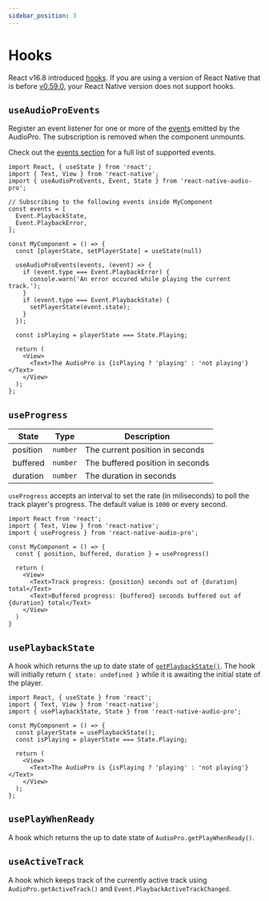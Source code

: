 ```yaml
---
sidebar_position: 3
---
```


# Hooks

React v16.8 introduced [hooks](https://reactjs.org/docs/hooks-intro.html). If you are using a version of React Native that is before [v0.59.0](https://reactnative.dev/blog/2019/03/12/releasing-react-native-059), your React Native version does not support hooks.

## `useAudioProEvents`

Register an event listener for one or more of the [events](./events.md) emitted by the AudioPro. The subscription is removed when the component unmounts.

Check out the [events section](./events.md) for a full list of supported events.

```tsx
import React, { useState } from 'react';
import { Text, View } from 'react-native';
import { useAudioProEvents, Event, State } from 'react-native-audio-pro';

// Subscribing to the following events inside MyComponent
const events = [
  Event.PlaybackState,
  Event.PlaybackError,
];

const MyComponent = () => {
  const [playerState, setPlayerState] = useState(null)

  useAudioProEvents(events, (event) => {
    if (event.type === Event.PlaybackError) {
      console.warn('An error occured while playing the current track.');
    }
    if (event.type === Event.PlaybackState) {
      setPlayerState(event.state);
    }
  });

  const isPlaying = playerState === State.Playing;

  return (
    <View>
      <Text>The AudioPro is {isPlaying ? 'playing' : 'not playing'}</Text>
    </View>
  );
};
```

## `useProgress`

| State            | Type     | Description                      |
| ---------------- | -------- | -------------------------------- |
| position         | `number` | The current position in seconds  |
| buffered         | `number` | The buffered position in seconds |
| duration         | `number` | The duration in seconds          |

`useProgress` accepts an interval to set the rate (in miliseconds) to poll the track player's progress. The default value is `1000` or every second.

```tsx
import React from 'react';
import { Text, View } from 'react-native';
import { useProgress } from 'react-native-audio-pro';

const MyComponent = () => {
  const { position, buffered, duration } = useProgress()

  return (
    <View>
      <Text>Track progress: {position} seconds out of {duration} total</Text>
      <Text>Buffered progress: {buffered} seconds buffered out of {duration} total</Text>
    </View>
  )
}
```

## `usePlaybackState`

A hook which returns the up to date state of [`getPlaybackState()`](./functions/player.md#getplaybackstate).
The hook will initially return `{ state: undefined }` while it is awaiting the
initial state of the player.

```tsx
import React, { useState } from 'react';
import { Text, View } from 'react-native';
import { usePlaybackState, State } from 'react-native-audio-pro';

const MyComponent = () => {
  const playerState = usePlaybackState();
  const isPlaying = playerState === State.Playing;

  return (
    <View>
      <Text>The AudioPro is {isPlaying ? 'playing' : 'not playing'}</Text>
    </View>
  );
};
```

## `usePlayWhenReady`

A hook which returns the up to date state of `AudioPro.getPlayWhenReady()`.

## `useActiveTrack`

A hook which keeps track of the currently active track using
`AudioPro.getActiveTrack()` and `Event.PlaybackActiveTrackChanged`.
